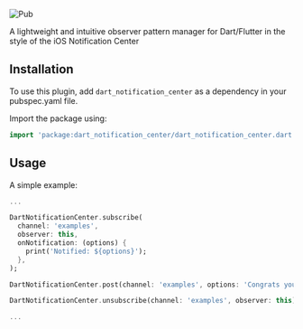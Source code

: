 ![Pub](https://img.shields.io/pub/v/dart_notification_center.svg?style=popout)

A lightweight and intuitive observer pattern manager for Dart/Flutter in the style of the iOS Notification Center

## Installation

To use this plugin, add `dart_notification_center` as a dependency in your pubspec.yaml file.

Import the package using:

```dart
import 'package:dart_notification_center/dart_notification_center.dart';
```

## Usage

A simple example:

```dart
...

DartNotificationCenter.subscribe(
  channel: 'examples',
  observer: this,
  onNotification: (options) {
    print('Notified: ${options}');
  },
);

DartNotificationCenter.post(channel: 'examples', options: 'Congrats you did it!');

DartNotificationCenter.unsubscribe(channel: 'examples', observer: this);

...
```
